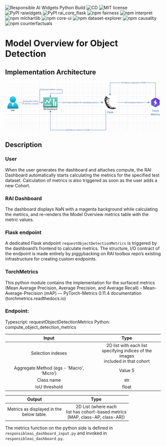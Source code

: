 ![Responsible AI Widgets Python Build](https://github.com/microsoft/responsible-ai-widgets/workflows/Responsible%20AI%20Widgets/badge.svg) ![CD](https://github.com/microsoft/responsible-ai-widgets/workflows/CD/badge.svg) ![MIT license](https://img.shields.io/badge/License-MIT-blue.svg) ![PyPI raiwidgets](https://img.shields.io/pypi/v/raiwidgets?color=blue) ![PyPI rai_core_flask](https://img.shields.io/pypi/v/rai_core_flask?color=blue) ![npm fairness](https://img.shields.io/npm/v/@responsible-ai/fairness?label=npm%20%40responsible-ai%2Ffairness) ![npm interpret](https://img.shields.io/npm/v/@responsible-ai/interpret?label=npm%20%40responsible-ai%2Finterpret) ![npm mlchartlib](https://img.shields.io/npm/v/@responsible-ai/mlchartlib?label=npm%20%40responsible-ai%2Fmlchartlib) ![npm core-ui](https://img.shields.io/npm/v/@responsible-ai/core-ui?label=npm%20%40responsible-ai%2Fcore-ui) ![npm dataset-explorer](https://img.shields.io/npm/v/@responsible-ai/dataset-explorer?label=npm%20%40responsible-ai%2Fdataset-explorer) ![npm causality](https://img.shields.io/npm/v/@responsible-ai/causality?label=npm%20%40responsible-ai%2Fcausality) ![npm counterfactuals](https://img.shields.io/npm/v/@responsible-ai/counterfactuals?label=npm%20%40responsible-ai%2Fcounterfactuals)

# Model Overview for Object Detection

## Implementation Architecture

![Model Overview - Object Detection - Architecture](./img/ModelOverview-ObjectDetection-Architecture.png)

## Description

### User

When the user generates the dashboard and attaches compute, the RAI Dashboard automatically starts calculating the metrics for the specified test dataset. Calculation of metrics is also triggered as soon as the user adds a new Cohort.

### RAI Dashboard

The dashboard displays NaN with a magenta background while calculating the metrics, and re-renders the Model Overview metrics table with the metric values.

### Flask endpoint

A dedicated Flask endpoint `requestObjectDetectionMetrics` is triggered by the dashboard’s frontend to calculate metrics. The structure, I/O contract of the endpoint is made entirely by piggybacking on RAI toolbox repo’s existing infrastructure for creating custom endpoints.

### TorchMetrics

This python module contains the implementation for the surfaced metrics (Mean Average Precision, Average Precision, and Average Recall) - Mean-Average-Precision (mAP) — PyTorch-Metrics 0.11.4 documentation (torchmetrics.readthedocs.io)


### Endpoint:

Typescript: requestObjectDetectionMetrics
Python: compute_object_detection_metrics

| Input | Type |
| :-----------: | :------------: |
| Selection indexes | 2D list with each list <br> specifying indices of the images <br> included in that cohort |
| Aggregate Method (egs - ‘Macro’, ‘Micro’) |    Value 5     |
| Class name |    str     |
| IoU threshold |    float     |

| Output | Type |
| :-----------: | :------------: |
| Metrics as displayed in the <br> below table. | 2D List (where each <br> list has cohort-based metrics <br> [MAP, class-AP, class-AR]) |

The metrics function on the python side is defined in `responsibleai_dashboard_input.py` and invoked in `responsibleai_dashboard.py`.


